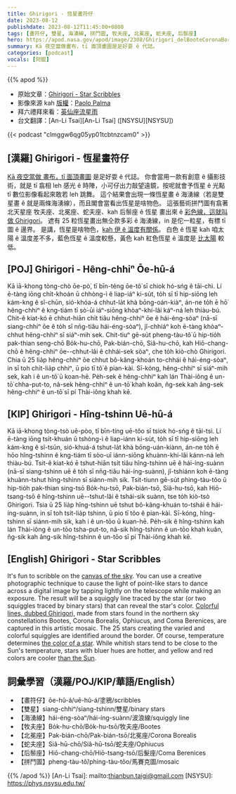 ```yaml
---
title: Ghirigori - 恆星畫符仔
date: 2023-08-12
publishdate: 2023-08-12T11:45:00+0800
tags: [畫符仔, 雙星, 海湧線, 拼鬥圖, 牧夫座, 北冕座, 蛇夫座, 后鬃座]
hero: https://apod.nasa.gov/apod/image/2308/Ghirigori_delBooteCoronaBorealeOfiucoeChiomadiBerenice1024.jpg
summary: Kā 夜空當做畫布，tī 面頂畫圖是足好耍 ê 代誌。
categories: [podcast]
vocals: [阿錕]
---
```


{{% apod %}}

- 原始文章：[Ghirigori - Star Scribbles](https://apod.nasa.gov/apod/ap230812.html)
- 影像來源 kah [版權][copyright]：[Paolo Palma](http://www.unsaltonelcielo.it/)
- 拜六禮拜來看：[英仙座流星雨](https://blogs.nasa.gov/Watch_the_Skies/2023/08/07/best-meteor-shower-of-the-year-peaks-this-weekend/)
- 台文翻譯：[An-Li Tsai][An-Li Tsai] ([NSYSU][NSYSU])

{{< podcast "clmggw6qg05yp01tcbtnzcam0" >}}

## [漢羅] Ghirigori - 恆星畫符仔
[Kā 夜空當做 畫布，tī 面頂畫圖][canvas of the sky] 是足好耍 ê 代誌。
你會當用一款有創意 ê 攝影技術，就是 tī 翕相 leh 感光 ê 時陣，小可仔出力敲望遠鏡，按呢就會予恆星 ê 光點 tī 數位影像看起來敢若 leh 跳舞。
這个結果會出現一條恆星畫 ê 海湧線（若是雙星畫 ê 就是兩條海湧線），而且閣會當看出恆星是啥物色。
這張藝術拼鬥圖有翕著 北天星座 牧夫座、北冕座、蛇夫座、kah 后鬃座 ê 恆星 畫出來 ê [彩色線，這就叫做 Ghirigori][Colorful lines, dubbed Ghirigori,]。
遮有 25 粒恆星畫出無仝款多彩 ê 海湧線，in 是佗一粒星，有標 tī 圖 ê 邊界。
是講，恆星是啥物色，[kah 伊 ê 溫度有關係][the color of a star]。
白色 ê 恆星 kah 咱太陽 ê 溫度差不多，藍色恆星 ê 溫度較懸，黃色 kah 紅色恆星 ê 溫度是 [比太陽][than the Sun] 較低。

## [POJ] Ghirigori - Hêng-chhiⁿ Ōe-hû-á
Kā iā-khong tòng-chò ōe-pò͘, tī bīn-téng ōe-tô͘ sī chiok hó-sńg ê tāi-chì.
Lí ē-tàng iōng chi̍t-khoán ū chhòng-ì ê liap-iáⁿ ki-su̍t, to̍h sī tī hip-siōng leh kám-kng ê sî-chūn, sió-khóa-á chhut-la̍t khà bōng-oán-kiàⁿ, án-ne to̍h ē hō͘ hêng-chhiⁿ ê kng-tiám tī sò͘-ūi iáⁿ-siōng khòaⁿ-khí-lâi káⁿ-ná leh thiàu-bú.
Chit-ê kiat-kó ē chhut-hiān chi̍t tiâu hêng-chhiⁿ ōe ê hái-éng-sòaⁿ (nā-sī siang-chhiⁿ ōe ê to̍h sī nn̄g-tiâu hái-éng-sòaⁿ), jî-chhiáⁿ koh ē-tàng khòaⁿ-chhut hêng-chhiⁿ sī siáⁿ-mih sek.
Chit-tiuⁿ gē-su̍t pheng-tàu-tô͘ ū hip-tio̍h pak-thian seng-chō Bo̍k-hu-chō, Pak-bián-chō, Siâ-hu-chō, kah Hiō-chang-chō ê hêng-chhiⁿ ōe--chhut-lâi ê chhái-sek sòaⁿ, che to̍h kiò-chò Ghirigori.
Chia ū 25 lia̍p hêng-chhiⁿ ōe chhut bô-kâng-khoán to-chhái ê hái-éng-sòaⁿ, in sī toh chi̍t-lia̍p chhiⁿ, ū pio tī tô͘ ê pian-kài.
Sī-kóng, hêng-chhiⁿ sī siáⁿ-mih sek, kah i ê un-tō͘ ū koan-hē.
Pe̍h-sek ê hêng-chhiⁿ kah lán Thài-iông ê un-tō͘ chha-put-to, nâ-sek hêng-chhiⁿ ê un-tō͘ khah koân, n̂g-sek kah âng-sek hêng-chhiⁿ ê un-tō͘ sī pí Thài-iông khah kē.

## [KIP] Ghirigori - Hîng-tshinn Uē-hû-á
Kā iā-khong tòng-tsò uē-pòo, tī bīn-tíng uē-tôo sī tsiok hó-sńg ê tāi-tsì.
Lí ē-tàng iōng tsi̍t-khuán ū tshòng-ì ê liap-iánn ki-su̍t, to̍h sī tī hip-siōng leh kám-kng ê sî-tsūn, sió-khuá-á tshut-la̍t khà bōng-uán-kiànn, án-ne to̍h ē hōo hîng-tshinn ê kng-tiám tī sòo-uī iánn-siōng khuànn-khí-lâi kánn-ná leh thiàu-bú.
Tsit-ê kiat-kó ē tshut-hiān tsi̍t tiâu hîng-tshinn uē ê hái-íng-suànn (nā-sī siang-tshinn uē ê to̍h sī nn̄g-tiâu hái-íng-suànn), jî-tshiánn koh ē-tàng khuànn-tshut hîng-tshinn sī siánn-mih sik.
Tsit-tiunn gē-su̍t phing-tàu-tôo ū hip-tio̍h pak-thian sing-tsō Bo̍k-hu-tsō, Pak-bián-tsō, Siâ-hu-tsō, kah Hiō-tsang-tsō ê hîng-tshinn uē--tshut-lâi ê tshái-sik suànn, tse to̍h kiò-tsò Ghirigori.
Tsia ū 25 lia̍p hîng-tshinn uē tshut bô-kâng-khuán to-tshái ê hái-íng-suànn, in sī toh tsi̍t-lia̍p tshinn, ū pio tī tôo ê pian-kài.
Sī-kóng, hîng-tshinn sī siánn-mih sik, kah i ê un-tōo ū kuan-hē.
Pe̍h-sik ê hîng-tshinn kah lán Thài-iông ê un-tōo tsha-put-to, nâ-sik hîng-tshinn ê un-tōo khah kuân, n̂g-sik kah âng-sik hîng-tshinn ê un-tōo sī pí Thài-iông khah kē.

## [English] Ghirigori - Star Scribbles
It's fun to scribble on the [canvas of the sky][canvas of the sky].
You can use a creative photographic technique to cause the light of point-like stars to dance across a digital image by tapping lightly on the telescope while making an exposure.
The result will be a squiggly line traced by the star (or two squiggles traced by binary stars) that can reveal the star's color.
[Colorful lines, dubbed Ghirigori,][Colorful lines, dubbed Ghirigori,] made from stars found in the northern sky constellations Bootes, Corona Borealis, Ophiucus, and Coma Berenices, are captured in this artistic mosaic.
The 25 stars creating the varied and colorful squiggles are identified around the border.
Of course, temperature determines [the color of a star][the color of a star].
While whitish stars tend to be close to the Sun's temperature, stars with bluer hues are hotter, and yellow and red colors are cooler [than the Sun][than the Sun].

## 詞彙學習（漢羅/POJ/KIP/華語/English）
- 【畫符仔】ōe-hû-á/uē-hû-á/塗鴉/scribbles
- 【雙星】siang-chhiⁿ/siang-tshinn/雙星/binary stars
- 【海湧線】hái-éng-sòaⁿ/hái-íng-suànn/波浪線/squiggly line
- 【牧夫座】Bo̍k-hu-chō/Bo̍k-hu-tsō/牧夫座/Bootes
- 【北冕座】Pak-bián-chō/Pak-bián-tsō/北冕座/Corona Borealis
- 【蛇夫座】Siâ-hū-chō/Siâ-hū-tsō/蛇夫座/Ophiucus
- 【后鬃座】Hiō-chang-chō/Hiō-tsang-tsō/后髮座/Coma Berenices
- 【拼鬥圖】pheng-tàu-tô͘/phing-tàu-tôo/馬賽克圖/mosaic

{{% /apod %}}
[An-Li Tsai]: mailto:thianbun.taigi@gmail.com
[NSYSU]: https://phys.nsysu.edu.tw/

[copyright]: https://apod.nasa.gov/apod/fap/lib/about_apod.html#srapply
[License]: https://creativecommons.org/licenses/by/2.0/

[canvas of the sky]:https://apod.nasa.gov/apod/ap230604.html
[Colorful lines, dubbed Ghirigori,]:http://www.unsaltonelcielo.it/i-ghirigori-delle-stelle-piu-luminose-del-cielo/
[the color of a star]:https://apod.nasa.gov/apod/ap151224.html
[than the Sun]:https://apod.nasa.gov/apod/ap190613.html

